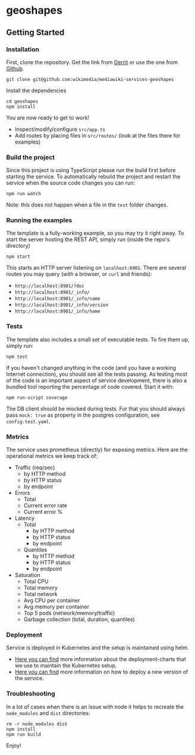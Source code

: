 # geoshapes

## Getting Started

### Installation

First, clone the repository. Get the link from [Gerrit](https://gerrit.wikimedia.org/r/admin/projects/mediawiki/services/geoshapes) or use the one from [Github](https://github.com/wikimedia/mediawiki-services-geoshapes).

```shell script
git clone git@github.com:wikimedia/mediawiki-services-geoshapes
```

Install the dependencies

```shell script
cd geoshapes
npm install
```

You are now ready to get to work!

* Inspect/modify/configure `src/app.ts`
* Add routes by placing files in `src/routes/` (look at the files there for examples)

### Build the project
Since this project is using TypeScript please run the build first before starting the service. To automatically rebuild the project and restart the service when the source code changes you can run:

```shell script
npm run watch
```

Note: this does not happen when a file in the `test` folder changes.

### Running the examples

The template is a fully-working example, so you may try it right away. To
start the server hosting the REST API, simply run (inside the repo's directory)

```shell script
npm start
```

This starts an HTTP server listening on `localhost:8901`. There are several
routes you may query (with a browser, or `curl` and friends):

* `http://localhost:8901/?doc`
* `http://localhost:8901/_info/`
* `http://localhost:8901/_info/name`
* `http://localhost:8901/_info/version`
* `http://localhost:8901/_info/home`

### Tests

The template also includes a small set of executable tests. To fire them up,
simply run:

```shell script
npm test
```

If you haven't changed anything in the code (and you have a working Internet
connection), you should see all the tests passing. As testing most of the code
is an important aspect of service development, there is also a bundled tool
reporting the percentage of code covered. Start it with:

```shell script
npm run-script coverage
```

The DB client should be mocked during tests. For that you should always pass
`mock: true` as property in the postgres configuration, see `config.test.yaml`.

### Metrics

The service uses prometheus (directly) for exposing metrics. Here are the operational
metrics we keep track of:

* Traffic (req/sec)
    * by HTTP method
    * by HTTP status
    * by endpoint
* Errors
    * Total
    * Current error rate
    * Current error %
* Latency
    * Total
        * by HTTP method
        * by HTTP status
        * by endpoint
    * Quantiles
        * by HTTP method
        * by HTTP status
        * by endpoint
* Saturation
    * Total CPU
    * Total memory
    * Total network
    * Avg CPU per container
    * Avg memory per container
    * Top 5 pods (network/memory/traffic)
    * Garbage collection (total, duration, quantiles)

### Deployment

Service is deployed in Kubernetes and the setup is maintained using helm.

* [Here you can find](https://gerrit.wikimedia.org/r/plugins/gitiles/operations/deployment-charts/)
more information about the deployment-charts that we use to maintain the Kubernetes setup.
* [Here you can find](https://wikitech.wikimedia.org/wiki/Deployments_on_kubernetes)
more information on how to deploy a new version of the service.


### Troubleshooting

In a lot of cases when there is an issue with node it helps to recreate the
`node_modules` and `dist` directories:

```shell script
rm -r node_modules dist
npm install
npm run build
```

Enjoy!
